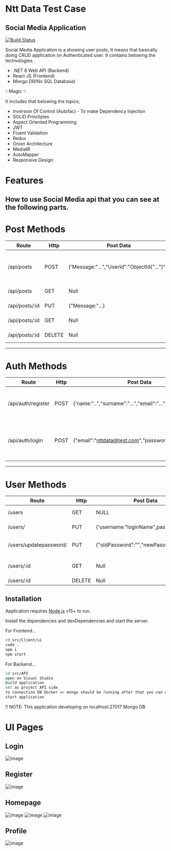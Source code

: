 # Ntt Data Test Case
## Social Media Application

[![Build Status](https://travis-ci.org/joemccann/dillinger.svg?branch=master)](https://travis-ci.org/joemccann/dillinger)

Social Media Application is a showing user posts, It means that basically doing CRUD application on Authenticated user. It contains belowing the technologies.

- .NET 6 Web API (Backend)
- React JS (Frontend)
- Mongo DB(No SQL Database)

✨Magic ✨

It includes that belowing the topics;
- Inversion Of Control (Autofac) - To make Dependency Injection
- SOLID Princliples
- Aspect Oriented Programming
- JWT
- Fluent Validation
- Redux
- Onion Architecture
- MediatR
- AutoMapper
- Responsive Design

# Features

## How to use Social Media api that you can see at the following parts.

# Post Methods
|Route |Http|Post Data| Description|
|------|----|---------|------------|
|/api/posts|POST|{'Message:"...","UserId":"ObjectId("...")"'}|To add post that you can use easily the process.|
|/api/posts|GET|Null|Listing all posts|
|/api/posts/:id|PUT|{"Message:"...}|To Update the post|
|/api/posts/:id|GET|Null|Get By Id of the post.|
|/api/posts/:id|DELETE|Null|Delete the post.|
---------------------------------------------------------------
# Auth Methods
|Route |Http|Post Data| Description|
|------|----|---------|------------|
|/api/auth/register|POST|{'name:"..","surname":"...","email":"...","password":".."}|To register user that you can use easily the process|
|/api/auth/login|POST|{"email":"nttdata@test.com","password":"..."}|When we want to add token and also reach another methods.|
---------------------------------------------------------------

# User Methods
|Route |Http|Post Data| Description|
|------|----|---------|------------|
|/users|GET|NULL|To get all users|
|/users/|PUT|{'username:"loginName",password:"..",..}|Update user details|
|/users/updatepassword/|PUT|{"oldPassword":"","newPassword":".."}|Update of user password.|
|/users/:id|GET|Null|Getting only one user.|
|/users/:id|DELETE|Null|Delete user.|

## Installation

Application requires [Node.js](https://nodejs.org/) v15+ to run.

Install the dependencies and devDependencies and start the server.

For Frontend...
```sh
cd src/Client/ui
code .
npm i
npm start
```

For Backend...

```sh
cd src/API
open on Visual Studio
build application
set as project API side
to connection DB Docker => mongo should be running after that you can go next step
start application
```

!! NOTE: This application developing on localhost:27017 Mongo DB 

# UI Pages 

## Login
![image](https://user-images.githubusercontent.com/45602952/169722271-e15218dc-f64a-4f38-9e60-d75290748785.png)
## Register
![image](https://user-images.githubusercontent.com/45602952/169722304-8358a776-c2b5-474e-914e-009d599d102f.png)
## Homepage
![image](https://user-images.githubusercontent.com/45602952/169722682-69021dc2-300c-4518-a4f3-9858694446de.png)
![image](https://user-images.githubusercontent.com/45602952/169722770-b6301869-eb15-4cad-aeb8-27d260cae3bc.png)
![image](https://user-images.githubusercontent.com/45602952/169722800-f6c0f153-a2ff-4006-8bd2-723243d190f5.png)
## Profile
![image](https://user-images.githubusercontent.com/45602952/169722832-720bb975-619c-4d45-8efd-cbce5a8b11b8.png)





